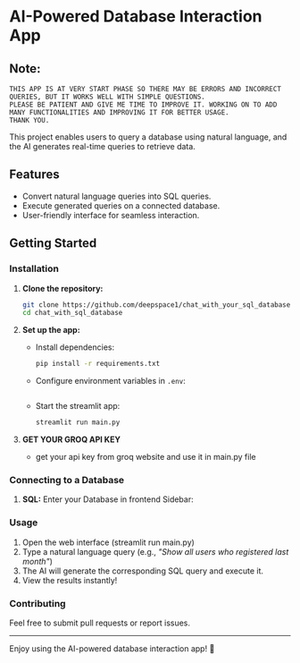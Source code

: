 # AI-Powered Database Interaction App

## Note: 
    THIS APP IS AT VERY START PHASE SO THERE MAY BE ERRORS AND INCORRECT QUERIES, BUT IT WORKS WELL WITH SIMPLE QUESTIONS.
    PLEASE BE PATIENT AND GIVE ME TIME TO IMPROVE IT. WORKING ON TO ADD MANY FUNCTIONALITIES AND IMPROVING IT FOR BETTER USAGE.
    THANK YOU.

This project enables users to query a database using natural language, and the AI generates real-time queries to retrieve data.

## Features
- Convert natural language queries into SQL queries.
- Execute generated queries on a connected database.
- User-friendly interface for seamless interaction.

## Getting Started

### Installation

1. **Clone the repository:**
   ```sh
   git clone https://github.com/deepspace1/chat_with_your_sql_database.git
   cd chat_with_sql_database
   ```

2. **Set up the app:**
   - Install dependencies:
     ```sh
     pip install -r requirements.txt
     ```
   - Configure environment variables in `.env`:
     ```
   - Start the streamlit app:
     ```sh
     streamlit run main.py
     ```

2. **GET YOUR GROQ API KEY**
   - get your api key from groq website and use it in main.py file 

### Connecting to a Database
1. **SQL:** Enter your Database in frontend Sidebar:
   
### Usage
1. Open the web interface (streamlit run main.py)
2. Type a natural language query (e.g., *"Show all users who registered last month"*)
3. The AI will generate the corresponding SQL query and execute it.
4. View the results instantly!

### Contributing
Feel free to submit pull requests or report issues.

---

Enjoy using the AI-powered database interaction app! 🚀

